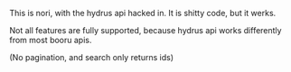 This is nori, with the hydrus api hacked in. It is shitty code, but it werks.



Not all features are fully supported, because hydrus api works differently from most booru apis.

(No pagination, and search only returns ids)
